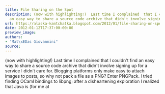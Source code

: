 ```yaml
---
title: File Sharing on the Spot
description: (now with highlighting!)  Last time I complained  that I couldn't find
  an easy way to share a source code archive that didn't involve signin...
url: https://alaska-kamtchatka.blogspot.com/2012/01/file-sharing-on-spot.html
date: 2012-01-12T17:37:00-00:00
preview_image:
authors:
- "Mat\xEDas Giovannini"
source:
---
```


(now with highlighting!) Last time I complained that I couldn't find an easy way to share a source code archive that didn't involve signing up for a service I didn't care for. Blogging platforms only make easy to attach images to posts, so why not pack a file as a PNG? Enter PNGPack. I tried finding OCaml bindings to libpng; after a disheartening exploration I realized that Java is (for me at 
